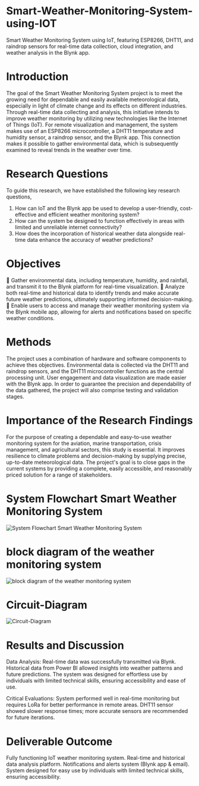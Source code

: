# Smart-Weather-Monitoring-System-using-IOT
Smart Weather Monitoring System using IoT, featuring ESP8266, DHT11, and raindrop sensors for real-time data collection, cloud integration, and weather analysis in the Blynk app.

# Introduction 
The goal of the Smart Weather Monitoring System project is to meet the growing need for dependable and easily available meteorological data, especially in light of climate change and its effects on different industries. Through real-time data collecting and analysis, this initiative intends to improve weather monitoring by utilizing new technologies like the Internet of Things (IoT). For remote visualization and management, the system makes use of an ESP8266 microcontroller, a DHT11 temperature and humidity sensor, a raindrop sensor, and the Blynk app. This connection makes it possible to gather environmental data, which is subsequently examined to reveal trends in the weather over time. 

#  Research Questions 
To guide this research, we have established the following key research questions, 
1. How can IoT and the Blynk app be used to develop a user-friendly, cost-effective and efficient weather monitoring system? 
2. How can the system be designed to function effectively in areas with limited and unreliable internet connectivity? 
3. How does the incorporation of historical weather data alongside real-time data enhance the accuracy of weather predictions?

# Objectives 
 Gather environmental data, including temperature, humidity, and rainfall, and transmit it to the Blynk platform for real-time visualization. 
 Analyze both real-time and historical data to identify trends and make accurate future weather predictions, ultimately supporting informed decision-making. 
 Enable users to access and manage their weather monitoring system via the Blynk mobile app, allowing for alerts and notifications based on specific weather conditions.

# Methods
The project uses a combination of hardware and software components to achieve thes objectives. Environmental data is collected via the DHT11 and raindrop sensors, and the DHT11 microcontroller functions as the central processing unit. User engagement and data visualization are made easier with the Blynk app. In order to guarantee the precision and dependability of the data gathered, the project will also comprise testing and validation stages.

# Importance of the Research Findings 
For the purpose of creating a dependable and easy-to-use weather monitoring system for the aviation, marine transportation, crisis management, and agricultural sectors, this study is essential. It improves resilience to climate problems and decision-making by supplying precise, up-to-date meteorological data. The project's goal is to close gaps in the current systems by providing a complete, easily accessible, and reasonably priced solution for a range of stakeholders. 

# System Flowchart Smart Weather Monitoring System

![System Flowchart Smart Weather Monitoring System](https://github.com/user-attachments/assets/d78a7736-b4be-4ef6-b0e2-4cbc7bac875b)

# block diagram of the weather monitoring system 

![block diagram of the weather monitoring system](https://github.com/user-attachments/assets/c955e8e0-9750-4c7d-917c-f63f3a4a7a07)

# Circuit-Diagram

![Circuit-Diagram](https://github.com/user-attachments/assets/5afe67d0-9c2c-47f5-9b5c-584867b17b6e)

# Results and Discussion
Data Analysis:
Real-time data was successfully transmitted via Blynk.
Historical data from Power BI allowed insights into weather patterns and future predictions.
The system was designed for effortless use by individuals with limited technical skills, ensuring accessibility and ease of use.

Critical Evaluations:
System performed well in real-time monitoring but requires LoRa for better performance in remote areas.
DHT11 sensor showed slower response times; more accurate sensors are recommended for future iterations.

# Deliverable Outcome
Fully functioning IoT weather monitoring system.
Real-time and historical data analysis platform.
Notifications and alerts system (Blynk app & email).
System designed for easy use by individuals with limited technical skills, ensuring accessibility.









